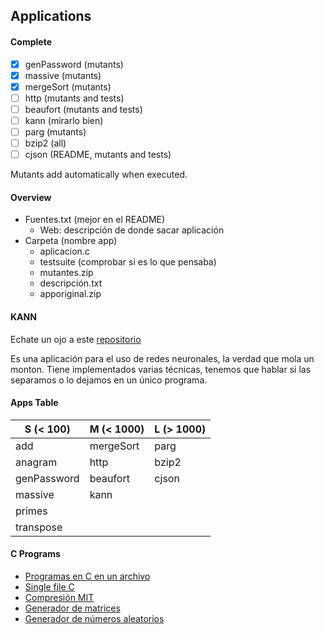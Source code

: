 ## Applications

#### Complete
 - [x] genPassword (mutants)
 - [x] massive (mutants)
 - [x] mergeSort (mutants)
 - [ ] http (mutants and tests)
 - [ ] beaufort (mutants and tests)
 - [ ] kann (mirarlo bien)
 - [ ] parg (mutants)
 - [ ] bzip2 (all)
 - [ ] cjson (README, mutants and tests)

 Mutants add automatically when executed.


#### Overview
 - Fuentes.txt (mejor en el README)
     - Web: descripción de donde sacar aplicación
 - Carpeta (nombre app)
     - aplicacion.c
     - testsuite (comprobar si es lo que pensaba)
     - mutantes.zip
     - descripción.txt
     - apporiginal.zip

#### KANN
Echate un ojo a este [repositorio](https://github.com/attractivechaos/kann/tree/master/examples)

Es una aplicación para el uso de redes neuronales, la verdad que mola un monton. Tiene implementados varias técnicas, tenemos que hablar si las separamos o lo dejamos en un único programa.

#### Apps Table

| S (< 100) | M (< 1000) | L (> 1000) |
| ----------- | ----------- | ----------- |
| add | mergeSort | parg |
| anagram | http | bzip2 |
| genPassword | beaufort | cjson |
| massive | kann |  |
| primes |  |  |
| transpose |  |  |

#### C Programs
 - [Programas en C en un archivo](https://github.com/nothings/single_file_libs)
 - [Single file C](https://www.programiz.com/c-programming/examples)
 - [Compresión MIT](https://people.csail.mit.edu/smcc/projects/single-file-programs/)
 - [Generador de matrices](https://onlinemathtools.com/generate-random-matrix)
 - [Generador de números aleatorios](https://www.random.org/sequences/?min=1&max=100&col=1&format=html&rnd=new)
